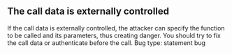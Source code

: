## The call data is externally controlled
If the call data is externally controlled, the attacker can specify the function to be called and its parameters, thus creating danger. You should try to fix the call data or authenticate before the call.
Bug type: statement bug